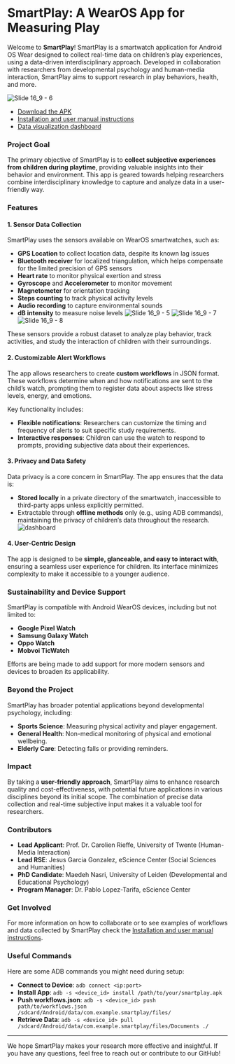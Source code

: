 
# SmartPlay: A WearOS App for Measuring Play

Welcome to **SmartPlay**! SmartPlay is a smartwatch application for Android OS Wear designed to collect real-time data on children’s play experiences, using a data-driven interdisciplinary approach. Developed in collaboration with researchers from developmental psychology and human-media interaction, SmartPlay aims to support research in play behaviors, health, and more.

![Slide 16_9 - 6](https://github.com/user-attachments/assets/fdcf84f2-49d2-49a5-b39f-731e0face6a6)

- [Download the APK](./relesases)
- [Installation and user manual instructions](./INSTALL.md)
- [Data visualization dashboard](https://ctwhome.github.io/SmartPlay)

### Project Goal
The primary objective of SmartPlay is to **collect subjective experiences from children during playtime**, providing valuable insights into their behavior and environment. This app is geared towards helping researchers combine interdisciplinary knowledge to capture and analyze data in a user-friendly way.

### Features
#### 1. **Sensor Data Collection**
SmartPlay uses the sensors available on WearOS smartwatches, such as:
- **GPS Location** to collect location data, despite its known lag issues
- **Bluetooth receiver** for localized triangulation, which helps compensate for the limited precision of GPS sensors
- **Heart rate** to monitor physical exertion and stress
- **Gyroscope** and **Accelerometer** to monitor movement
- **Magnetometer** for orientation tracking
- **Steps counting** to track physical activity levels
- **Audio recording** to capture environmental sounds
- **dB intensity** to measure noise levels
![Slide 16_9 - 5](https://github.com/user-attachments/assets/c8b4a8ad-3f52-4f98-a966-10316fa9e3f0)
![Slide 16_9 - 7](https://github.com/user-attachments/assets/e988bcb7-1487-4923-b71a-77c12f034b81)
![Slide 16_9 - 8](https://github.com/user-attachments/assets/65aa2e74-b520-4f3d-9a22-1f27eb586e52)



These sensors provide a robust dataset to analyze play behavior, track activities, and study the interaction of children with their surroundings.

#### 2. **Customizable Alert Workflows**
The app allows researchers to create **custom workflows** in JSON format. These workflows determine when and how notifications are sent to the child’s watch, prompting them to register data about aspects like stress levels, energy, and emotions.

Key functionality includes:
- **Flexible notifications**: Researchers can customize the timing and frequency of alerts to suit specific study requirements.
- **Interactive responses**: Children can use the watch to respond to prompts, providing subjective data about their experiences.

#### 3. **Privacy and Data Safety**
Data privacy is a core concern in SmartPlay. The app ensures that the data is:
- **Stored locally** in a private directory of the smartwatch, inaccessible to third-party apps unless explicitly permitted.
- Extractable through **offline methods** only (e.g., using ADB commands), maintaining the privacy of children’s data throughout the research.
![dashboard](https://github.com/user-attachments/assets/0d121818-197c-4a37-85b1-bd5f5b2aa919)

#### 4. **User-Centric Design**
The app is designed to be **simple, glanceable, and easy to interact with**, ensuring a seamless user experience for children. Its interface minimizes complexity to make it accessible to a younger audience.

### Sustainability and Device Support
SmartPlay is compatible with Android WearOS devices, including but not limited to:
- **Google Pixel Watch**
- **Samsung Galaxy Watch**
- **Oppo Watch**
- **Mobvoi TicWatch**

Efforts are being made to add support for more modern sensors and devices to broaden its applicability.

### Beyond the Project
SmartPlay has broader potential applications beyond developmental psychology, including:
- **Sports Science**: Measuring physical activity and player engagement.
- **General Health**: Non-medical monitoring of physical and emotional wellbeing.
- **Elderly Care**: Detecting falls or providing reminders.

### Impact
By taking a **user-friendly approach**, SmartPlay aims to enhance research quality and cost-effectiveness, with potential future applications in various disciplines beyond its initial scope. The combination of precise data collection and real-time subjective input makes it a valuable tool for researchers.

### Contributors
- **Lead Applicant**: Prof. Dr. Carolien Rieffe, University of Twente (Human-Media Interaction)
- **Lead RSE**: Jesus Garcia Gonzalez, eScience Center (Social Sciences and Humanities)
- **PhD Candidate**: Maedeh Nasri, University of Leiden (Developmental and Educational Psychology)
- **Program Manager**: Dr. Pablo Lopez-Tarifa, eScience Center

### Get Involved
For more information on how to collaborate or to see examples of workflows and data collected by SmartPlay check the [Installation and user manual instructions](./INSTALL.md). 

### Useful Commands
Here are some ADB commands you might need during setup:
- **Connect to Device**: `adb connect <ip:port>`
- **Install App**: `adb -s <device_id> install /path/to/your/smartplay.apk`
- **Push workflows.json**: `adb -s <device_id> push path/to/workflows.json /sdcard/Android/data/com.example.smartplay/files/`
- **Retrieve Data**: `adb -s <device_id> pull /sdcard/Android/data/com.example.smartplay/files/Documents ./`

---

We hope SmartPlay makes your research more effective and insightful. If you have any questions, feel free to reach out or contribute to our GitHub!




